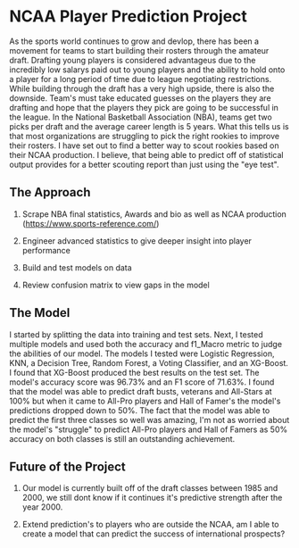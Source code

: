 # NCAA Player Prediction Project 

As the sports world continues to grow and devlop, there has been a movement for teams to start building their rosters through the amateur draft. Drafting young players is considered advantageus due to the incredibly low salarys paid out to young players and the ability to hold onto a player for a long period of time due to league negotiating restrictions. While building through the draft has a very high upside, there is also the downside. Team's must take educated guesses on the players they are drafting and hope that the players they pick are going to be successful in the league. In the National Basketball Association (NBA), teams get two picks per draft and the average career length is 5 years. What this tells us is that most organizations are struggling to pick the right rookies to improve their rosters. I have set out to find a better way to scout rookies based on their NCAA production. I believe, that being able to predict off of statistical output provides for a better scouting report than just using the "eye test".

## The Approach

1) Scrape NBA final statistics, Awards and bio as well as NCAA production (https://www.sports-reference.com/)

2) Engineer advanced statistics to give deeper insight into player performance

3) Build and test models on data

4) Review confusion matrix to view gaps in the model

## The Model

I started by splitting the data into training and test sets. Next, I tested multiple models and used both the accuracy and f1_Macro metric to judge the abilities of our model. The models I tested were Logistic Regression, KNN, a Decision Tree, Random Forest, a Voting Classifier, and an XG-Boost. I found that XG-Boost produced the best results on the test set. The model's accuracy score was 96.73% and an F1 score of 71.63%. I found that the model was able to predict draft busts, veterans and All-Stars at 100% but when it came to All-Pro players and Hall of Famer's the model's predictions dropped down to 50%. The fact that the model was able to predict the first three classes so well was amazing, I'm not as worried about the model's "struggle" to predict All-Pro players and Hall of Famers as 50% accuracy on both classes is still an outstanding achievement.

## Future of the Project

1) Our model is currently built off of the draft classes between 1985 and 2000, we still dont know if it continues it's predictive strength after the year 2000.

2) Extend prediction's to players who are outside the NCAA, am I able to create a model that can predict the success of international prospects?
